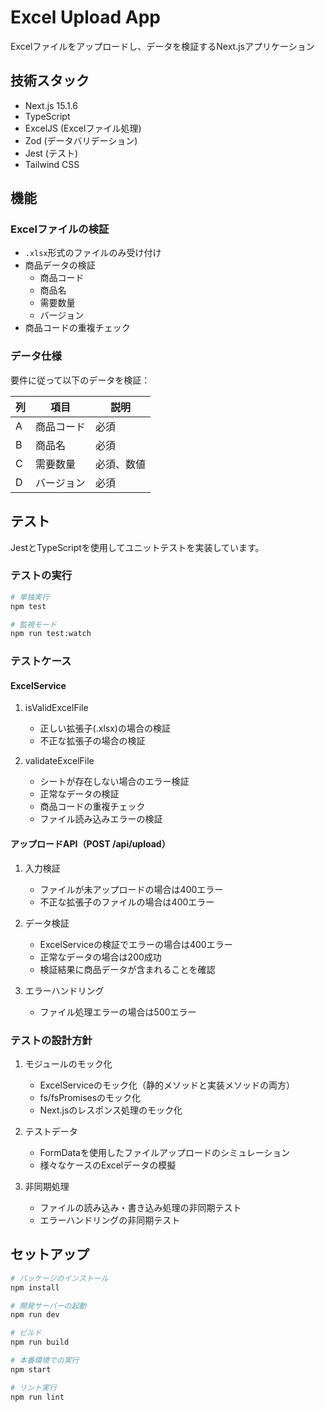 # Excel Upload App

Excelファイルをアップロードし、データを検証するNext.jsアプリケーション

## 技術スタック

- Next.js 15.1.6
- TypeScript
- ExcelJS (Excelファイル処理)
- Zod (データバリデーション)
- Jest (テスト)
- Tailwind CSS

## 機能

### Excelファイルの検証
- `.xlsx`形式のファイルのみ受け付け
- 商品データの検証
  - 商品コード
  - 商品名
  - 需要数量
  - バージョン
- 商品コードの重複チェック

### データ仕様

要件に従って以下のデータを検証：

| 列 | 項目 | 説明 |
|---|---|---|
| A | 商品コード | 必須 |
| B | 商品名 | 必須 |
| C | 需要数量 | 必須、数値 |
| D | バージョン | 必須 |

## テスト

JestとTypeScriptを使用してユニットテストを実装しています。

### テストの実行

```bash
# 単独実行
npm test

# 監視モード
npm run test:watch
```

### テストケース

#### ExcelService

1. isValidExcelFile
   - 正しい拡張子(.xlsx)の場合の検証
   - 不正な拡張子の場合の検証

2. validateExcelFile
   - シートが存在しない場合のエラー検証
   - 正常なデータの検証
   - 商品コードの重複チェック
   - ファイル読み込みエラーの検証

#### アップロードAPI（POST /api/upload）

1. 入力検証
   - ファイルが未アップロードの場合は400エラー
   - 不正な拡張子のファイルの場合は400エラー

2. データ検証
   - ExcelServiceの検証でエラーの場合は400エラー
   - 正常なデータの場合は200成功
   - 検証結果に商品データが含まれることを確認

3. エラーハンドリング
   - ファイル処理エラーの場合は500エラー

### テストの設計方針

1. モジュールのモック化
   - ExcelServiceのモック化（静的メソッドと実装メソッドの両方）
   - fs/fsPromisesのモック化
   - Next.jsのレスポンス処理のモック化

2. テストデータ
   - FormDataを使用したファイルアップロードのシミュレーション
   - 様々なケースのExcelデータの模擬

3. 非同期処理
   - ファイルの読み込み・書き込み処理の非同期テスト
   - エラーハンドリングの非同期テスト

## セットアップ

```bash
# パッケージのインストール
npm install

# 開発サーバーの起動
npm run dev

# ビルド
npm run build

# 本番環境での実行
npm start

# リント実行
npm run lint
